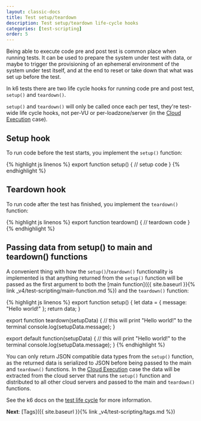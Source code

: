 ```yaml
---
layout: classic-docs
title: Test setup/teardown
description: Test setup/teardown life-cycle hooks
categories: [test-scripting]
order: 5
---
```


Being able to execute code pre and post test is common place when running tests. It can be used to prepare the system under test with data, or maybe to trigger the provisioning of an ephemeral environment of the system under test itself, and at the end to reset or take down that what was set up before the test.

In k6 tests there are two life cycle hooks for running code pre and post test, `setup()` and `teardown()`.

<div class="callout callout-warning" role="alert">
    <code>setup()</code> and <code>teardown()</code> will only be called once each per test, they're test-wide life cycle hooks, not per-VU or per-loadzone/server (in the <a href="/4.0/test-running/cloud-execution/" class="alert-link">Cloud Execution</a> case).
</div>

## Setup hook
To run code before the test starts, you implement the `setup()` function:

{% highlight js linenos %}
export function setup() {
    // setup code
}
{% endhighlight %}

## Teardown hook
To run code after the test has finished, you implement the `teardown()` function:

{% highlight js linenos %}
export function teardown() {
    // teardown code
}
{% endhighlight %}

## Passing data from setup() to main and teardown() functions

A convenient thing with how the `setup()`/`teardown()` functionality is implemented is that anything returned from the `setup()` function will be passed as the first argument to both the [main function]({{ site.baseurl }}{% link _v4/test-scripting/main-function.md %}) and the `teardown()` function:

{% highlight js linenos %}
export function setup() {
    let data = { message: "Hello world!" };
    return data;
}

export function teardown(setupData) {
    // this will print "Hello world!" to the terminal
    console.log(setupData.message);
}

export default function(setupData) {
    // this will print "Hello world!" to the terminal
    console.log(setupData.message);
}
{% endhighlight %}

<div class="callout callout-warning" role="alert">
    You can only return JSON compatible data types from the <code>setup()</code> function, as the returned data is serialized to JSON before being passed to the main and <code>teardown()</code> functions. In the <a href="/4.0/test-running/cloud-execution/" class="alert-link">Cloud Execution</a> case the data will be extracted from the cloud server that runs the <code>setup()</code> function and distributed to all other cloud servers and passed to the main and <code>teardown()</code> functions.
</div>

See the k6 docs on the [test life cycle](https://docs.k6.io/docs/test-life-cycle) for more information.

**Next**: [Tags]({{ site.baseurl }}{% link _v4/test-scripting/tags.md %})
